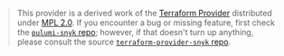 > This provider is a derived work of the [Terraform Provider](https://github.com/terraform-providers/terraform-provider-snyk)
> distributed under [MPL 2.0](https://www.mozilla.org/en-US/MPL/2.0/). If you encounter a bug or missing feature,
> first check the [`pulumi-snyk` repo](/issues); however, if that doesn't turn up anything,
> please consult the source [`terraform-provider-snyk` repo](https://github.com/terraform-providers/terraform-provider-snyk/issues).
